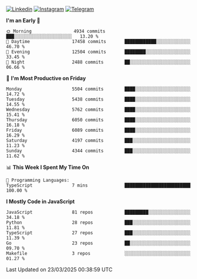 [![Linkedin](https://img.shields.io/badge/-Archie-blue?style=flat-square&labelColor=gray&logo=Linkedin&logoColor=white&link=https://www.linkedin.com/in/archisdi)](https://www.linkedin.com/in/archisdi)
[![Instagram](https://img.shields.io/badge/-@archisdi-orange?style=flat-square&labelColor=gray&logo=Instagram&logoColor=white&link=https://www.instagram.com/archisdi)](https://www.instagram.com/archisdi)
[![Telegram](https://img.shields.io/badge/-aai-informational?style=flat-square&labelColor=gray&logo=telegram&logoColor=white&link=https://t.me/archisdi)](https://t.me/archisdi)

<!--START_SECTION:waka-->
**I'm an Early 🐤** 

```text
🌞 Morning                4934 commits        ███░░░░░░░░░░░░░░░░░░░░░░   13.20 % 
🌆 Daytime                17458 commits       ████████████░░░░░░░░░░░░░   46.70 % 
🌃 Evening                12504 commits       ████████░░░░░░░░░░░░░░░░░   33.45 % 
🌙 Night                  2488 commits        ██░░░░░░░░░░░░░░░░░░░░░░░   06.66 % 
```
📅 **I'm Most Productive on Friday** 

```text
Monday                   5504 commits        ████░░░░░░░░░░░░░░░░░░░░░   14.72 % 
Tuesday                  5438 commits        ████░░░░░░░░░░░░░░░░░░░░░   14.55 % 
Wednesday                5762 commits        ████░░░░░░░░░░░░░░░░░░░░░   15.41 % 
Thursday                 6050 commits        ████░░░░░░░░░░░░░░░░░░░░░   16.18 % 
Friday                   6089 commits        ████░░░░░░░░░░░░░░░░░░░░░   16.29 % 
Saturday                 4197 commits        ███░░░░░░░░░░░░░░░░░░░░░░   11.23 % 
Sunday                   4344 commits        ███░░░░░░░░░░░░░░░░░░░░░░   11.62 % 
```


📊 **This Week I Spent My Time On** 

```text
💬 Programming Languages: 
TypeScript               7 mins              █████████████████████████   100.00 % 
```

**I Mostly Code in JavaScript** 

```text
JavaScript               81 repos            █████████░░░░░░░░░░░░░░░░   34.18 % 
Python                   28 repos            ███░░░░░░░░░░░░░░░░░░░░░░   11.81 % 
TypeScript               27 repos            ███░░░░░░░░░░░░░░░░░░░░░░   11.39 % 
Go                       23 repos            ██░░░░░░░░░░░░░░░░░░░░░░░   09.70 % 
Makefile                 3 repos             ░░░░░░░░░░░░░░░░░░░░░░░░░   01.27 % 
```




 Last Updated on 23/03/2025 00:38:59 UTC
<!--END_SECTION:waka-->